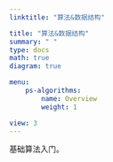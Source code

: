 ```yaml
---
linktitle: "算法&数据结构"

title: "算法&数据结构"
summary: " "
type: docs
math: true
diagram: true

menu:
    ps-algorithms:
        name: Overview
        weight: 1

view: 3
---
```


基础算法入门。
